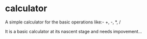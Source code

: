 # calculator
A simple calculator for the basic operations like:- +, -, *, /

It is a basic calculator at its nascent stage and needs impovement...
